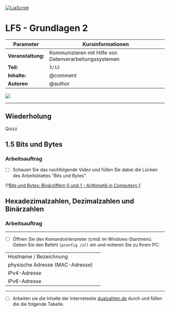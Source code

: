<!--

author:   	Tobias Kozlowski
email:    	tobias.kozlowski[a]bsz-tw-freiberg.lernsax.de

version:  	0.0.1

language: 	de
narrator: 	Deutsch Female

comment:  	Fortsetzen der Arbeitsphase des "Informierens".
tags:     	LF5, MECH, Zahlensysteme, Binärzahlen, Dezimalzahlen, Hexadezimalzahlen


icon:  		https://www.bsz-freiberg.de/templates/bszjw/img/logo.svg
logo:		https://cdn.pixabay.com/photo/2016/11/19/14/00/code-1839406_1280.jpg

import:

@config.BSZ: `Berufliches Schulzentrum für Technik und Wirtschaft "Julius Weisbach"`

-->

[![LiaScript](https://raw.githubusercontent.com/LiaScript/LiaScript/master/badges/course.svg)](https://liascript.github.io/course/?https://github.com/TobiKoz-git/Unterricht/blob/main/Mechatroniker/Lernfeld_5/03_Informieren.md)


# LF5 - Grundlagen 2

| Parameter                | Kursinformationen                                                                           |
| ------------------------ | ------------------------------------------------------------------------------------------- |
| **Veranstaltung:**       | Kommunizieren mit Hilfe von Datenverarbeitungssystemen                                      |
| **Teil:**                |`3/12`                                                                                       |
| **Inhalte:**             | @comment                                                                                    |
| **Autoren**              | @author                                                                                     |

![](https://media.giphy.com/media/wpoLqr5FT1sY0/giphy.gif)

---------------------------------------------------------------------
## Wiederholung
Quizz

## 1.5 Bits und Bytes

### Arbeitsauftrag

- [ ] Schauen Sie das nachfolgende Video und füllen Sie dabei die Lücken des Arbeitsblattes "Bits und Bytes".

!?[Bits und Bytes: Binärziffern 0 und 1 - Arithmetik in Computern 1](https://www.youtube.com/watch?v=0Exik_Q3kDk)

## Hexadezimalzahlen, Dezimalzahlen und Binärzahlen
### Arbeitsauftrag
----------------------------------------------------
- [ ] Öffnen Sie den Komandointerpreter (cmd) im Windows-Startmenü. Geben Sie den Befehl `ipconfig /all` ein und notieren Sie zu Ihrem PC:

|                                 |              |
|:--------------------------------|--------------|
| Hostname / Bezeichnung          |              |
| physische Adresse (MAC-Adresse) |              |
| IPv4-Adresse                    |              |
| IPv6-Adresse                    |              |
---------------------------------------------------------------------

- [ ] Arbeiten sie die Inhalte der Internetseite [dualzahlen.de](http://www.dualzahlen.de/zahlensysteme.html) durch und füllen die die folgende Tabelle.
